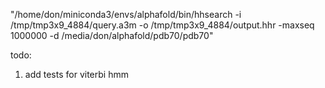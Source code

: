 "/home/don/miniconda3/envs/alphafold/bin/hhsearch -i /tmp/tmp3x9_4884/query.a3m -o /tmp/tmp3x9_4884/output.hhr -maxseq 1000000 -d /media/don/alphafold/pdb70/pdb70"

todo:
1. add tests for viterbi hmm